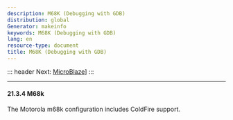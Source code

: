 ```yaml
---
description: M68K (Debugging with GDB)
distribution: global
Generator: makeinfo
keywords: M68K (Debugging with GDB)
lang: en
resource-type: document
title: M68K (Debugging with GDB)
---
```

::: header
Next: [MicroBlaze](MicroBlaze.html#MicroBlaze)]
:::

---

#### 21.3.4 M68k

The Motorola m68k configuration includes ColdFire support.
